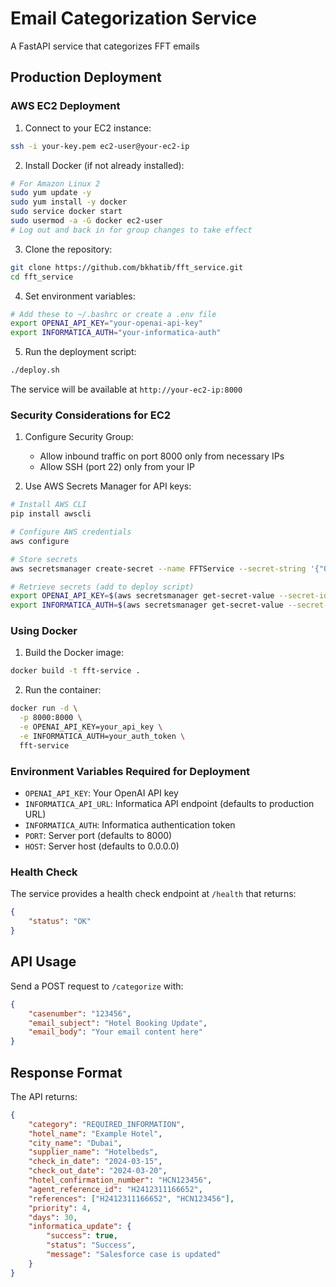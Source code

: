 # Email Categorization Service

A FastAPI service that categorizes FFT emails



## Production Deployment

### AWS EC2 Deployment

1. Connect to your EC2 instance:
```bash
ssh -i your-key.pem ec2-user@your-ec2-ip
```

2. Install Docker (if not already installed):
```bash
# For Amazon Linux 2
sudo yum update -y
sudo yum install -y docker
sudo service docker start
sudo usermod -a -G docker ec2-user
# Log out and back in for group changes to take effect
```

3. Clone the repository:
```bash
git clone https://github.com/bkhatib/fft_service.git
cd fft_service
```

4. Set environment variables:
```bash
# Add these to ~/.bashrc or create a .env file
export OPENAI_API_KEY="your-openai-api-key"
export INFORMATICA_AUTH="your-informatica-auth"
```

5. Run the deployment script:
```bash
./deploy.sh
```

The service will be available at `http://your-ec2-ip:8000`

### Security Considerations for EC2

1. Configure Security Group:
   - Allow inbound traffic on port 8000 only from necessary IPs
   - Allow SSH (port 22) only from your IP

2. Use AWS Secrets Manager for API keys:
```bash
# Install AWS CLI
pip install awscli

# Configure AWS credentials
aws configure

# Store secrets
aws secretsmanager create-secret --name FFTService --secret-string '{"OPENAI_API_KEY":"your-key","INFORMATICA_AUTH":"your-auth"}'

# Retrieve secrets (add to deploy script)
export OPENAI_API_KEY=$(aws secretsmanager get-secret-value --secret-id FFTService --query SecretString --output text | jq -r .OPENAI_API_KEY)
export INFORMATICA_AUTH=$(aws secretsmanager get-secret-value --secret-id FFTService --query SecretString --output text | jq -r .INFORMATICA_AUTH)
```

### Using Docker 

1. Build the Docker image:
```bash
docker build -t fft-service .
```

2. Run the container:
```bash
docker run -d \
  -p 8000:8000 \
  -e OPENAI_API_KEY=your_api_key \
  -e INFORMATICA_AUTH=your_auth_token \
  fft-service
```

### Environment Variables Required for Deployment

- `OPENAI_API_KEY`: Your OpenAI API key
- `INFORMATICA_API_URL`: Informatica API endpoint (defaults to production URL)
- `INFORMATICA_AUTH`: Informatica authentication token
- `PORT`: Server port (defaults to 8000)
- `HOST`: Server host (defaults to 0.0.0.0)

### Health Check

The service provides a health check endpoint at `/health` that returns:
```json
{
    "status": "OK"
}
```

## API Usage

Send a POST request to `/categorize` with:
```json
{
    "casenumber": "123456",
    "email_subject": "Hotel Booking Update",
    "email_body": "Your email content here"
}
```

## Response Format

The API returns:
```json
{
    "category": "REQUIRED_INFORMATION",
    "hotel_name": "Example Hotel",
    "city_name": "Dubai",
    "supplier_name": "Hotelbeds",
    "check_in_date": "2024-03-15",
    "check_out_date": "2024-03-20",
    "hotel_confirmation_number": "HCN123456",
    "agent_reference_id": "H2412311166652",
    "references": ["H2412311166652", "HCN123456"],
    "priority": 4,
    "days": 30,
    "informatica_update": {
        "success": true,
        "status": "Success",
        "message": "Salesforce case is updated"
    }
}
```


